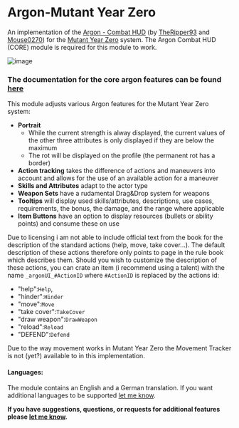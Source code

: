 # Argon-Mutant Year Zero
An implementation of the [Argon - Combat HUD](https://foundryvtt.com/packages/enhancedcombathud) (by [TheRipper93](https://theripper93.com/) and [Mouse0270](https://github.com/mouse0270)) for the [Mutant Year Zero](https://foundryvtt.com/packages/mutant-year-zero) system. The Argon Combat HUD (CORE) module is required for this module to work.

![image](https://github.com/Saibot393/enhancedcombathud-mutant-year-zero/assets/137942782/e8d067eb-6f91-49d8-ae3d-b23d8819ece6)

### The documentation for the core argon features can be found [here](https://api.theripper93.com/modulewiki/enhancedcombathud/free)

This module adjusts various Argon features for the Mutant Year Zero system:
- **Portrait**
    - While the current strength is alway displayed, the current values of the other three attributes is only displayed if they are below the maximum
    - The rot will be displayed on the profile (the permanent rot has a border)
- **Action tracking** takes the difference of actions and maneuvers into account and allows for the use of an available action for a maneuver
- **Skills and Attributes** adapt to the actor type
- **Weapon Sets** have a rudamental Drag&Drop system for weapons
- **Tooltips** will display used skills/attributes, descriptions, use cases, requirements, the bonus, the damage, and the range where applicable
- **Item Buttons** have an option to display resources (bullets or ability points) and consume these on use

Due to licensing i am not able to include official text from the book for the description of the standard actions (help, move, take cover...). The default description of these actions therefore only points to page in the rule book which describes them. Should you wish to customize the description of these actions, you can crate an item (i recommend using a talent) with the name `_argonUI_#ActionID` where `#ActionID` is replaced by the actions id:
- "help":`Help`,
- "hinder":`Hinder`
- "move":`Move`
- "take cover":`TakeCover`
- "draw weapon":`DrawWeapon`
- "reload":`Reload`
- "DEFEND":`Defend`

Due to the way movement works in Mutant Year Zero the Movement Tracker is not (yet?) available to in this implementation.

#### Languages:

The module contains an English and a German translation. If you want additional languages to be supported [let me know](https://github.com/Saibot393/enhancedcombathud-mutant-year-zero/issues).

**If you have suggestions, questions, or requests for additional features please [let me know](https://github.com/Saibot393/enhancedcombathud-mutant-year-zero/issues).**
